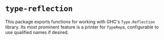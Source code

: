 `type-reflection`
=================

This package exports functions for working with GHC's `Type.Reflection` library. Its
most prominent feature is a printer for `TypeRep`s, configurable to use qualified names
if desired.